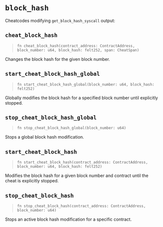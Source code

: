 # `block_hash`

Cheatcodes modifying `get_block_hash_syscall` output:

## `cheat_block_hash`

> `fn cheat_block_hash(contract_address: ContractAddress, block_number: u64, block_hash: felt252, span: CheatSpan)`

Changes the block hash for the given block number.

## `start_cheat_block_hash_global`

> `fn start_cheat_block_hash_global(block_number: u64, block_hash: felt252)`

Globally modifies the block hash for a specified block number until explicitly stopped.

## `stop_cheat_block_hash_global`

> `fn stop_cheat_block_hash_global(block_number: u64)`

Stops a global block hash modification.

## `start_cheat_block_hash`

> `fn start_cheat_block_hash(contract_address: ContractAddress, block_number: u64, block_hash: felt252)`

Modifies the block hash for a given block number and contract until the cheat is explicitly stopped.

## `stop_cheat_block_hash`

> `fn stop_cheat_block_hash(contract_address: ContractAddress, block_number: u64)`

Stops an active block hash modification for a specific contract.
